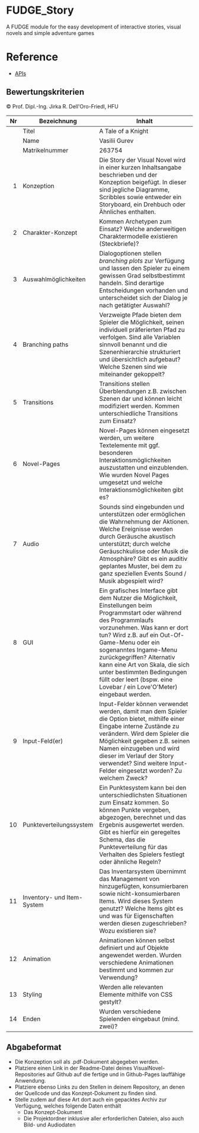 # FUDGE_Story
A FUDGE module for the easy development of interactive stories, visual novels and simple adventure games


# Reference
- [APIs](https://jirkadelloro.github.io/FUDGE_Story/Documentation/Reference/#fudge-story-reference)

## Bewertungskriterien
© Prof. Dipl.-Ing. Jirka R. Dell'Oro-Friedl, HFU  

| Nr | Bezeichnung           | Inhalt |
|---:|-----------------------|------|
|    | Titel                 | A Tale of a Knight  |
|    | Name                  | Vasilii Gurev  |
|    | Matrikelnummer        |  263754  |
|  1 | Konzeption     | Die Story der Visual Novel wird in einer kurzen Inhaltsangabe beschrieben und der Konzeption beigefügt. In dieser sind jegliche Diagramme, Scribbles sowie entweder ein Storyboard, ein Drehbuch oder Ähnliches enthalten.                                                                                                                            |
|  2 | Charakter-Konzept     | Kommen Archetypen zum Einsatz? Welche anderweitigen Charaktermodelle existieren (Steckbriefe)?                                                                                                                                                                                |
|  3 | Auswahlmöglichkeiten | Dialogoptionen stellen _branching plots_ zur Verfügung und lassen den Spieler zu einem gewissen Grad selbstbestimmt handeln. Sind derartige Entscheidungen vorhanden und unterscheidet sich der Dialog je nach getätigter Auswahl?                                                                                                                                                     |
|  4 | Branching paths      | Verzweigte Pfade bieten dem Spieler die Möglichkeit, seinen individuell präferierten Pfad zu verfolgen. Sind alle Variablen sinnvoll benannt und die Szenenhierarchie strukturiert und übersichtlich aufgebaut? Welche Szenen sind wie miteinander gekoppelt?                                                                                                                                                          |
|  5 | Transitions            | Transitions stellen Überblendungen z.B. zwischen Szenen dar und können leicht modifiziert werden. Kommen unterschiedliche Transitions zum Einsatz?                                                                                                                                                      |
|  6 | Novel-Pages            | Novel-Pages können eingesetzt werden, um weitere Textelemente mit ggf. besonderen Interaktionsmöglichkeiten auszustatten und einzublenden. Wie wurden Novel Pages umgesetzt und welche Interaktionsmöglichkeiten gibt es?                                                                                                                                                          |
|  7 |         Audio         | Sounds sind eingebunden und unterstützen oder ermöglichen die Wahrnehmung der Aktionen. Welche Ereignisse werden durch Geräusche akustisch unterstützt; durch welche Geräuschkulisse oder Musik die Atmosphäre? Gibt es ein auditiv geplantes Muster, bei dem zu ganz speziellen Events Sound / Musik abgespielt wird?   |
|  8 |         GUI            | Ein grafisches Interface gibt dem Nutzer die Möglichkeit, Einstellungen beim Programmstart oder während des Programmlaufs vorzunehmen. Was kann er dort tun? Wird z.B. auf ein Out-Of-Game-Menu oder ein sogenanntes Ingame-Menu zurückgegriffen? Alternativ kann eine Art von Skala, die sich unter bestimmten Bedingungen füllt oder leert (bspw. eine Lovebar / ein Love'O'Meter) eingebaut werden.                                                                                                                                                                    |
|  9 | Input-Feld(er)          | Input-Felder können verwendet werden, damit man dem Spieler die Option bietet, mithilfe einer Eingabe interne Zustände zu verändern. Wird dem Spieler die Möglichkeit gegeben z.B. seinen Namen einzugeben und wird dieser im Verlauf der Story verwendet? Sind weitere Input-Felder eingesetzt worden? Zu welchem Zweck?                                                                                                                                                                   |
|  10 | Punkteverteilungssystem     | Ein Punktesystem kann bei den unterschiedlichsten Situationen zum Einsatz kommen. So können Punkte vergeben, abgezogen, berechnet und das Ergebnis ausgewertet werden. Gibt es hierfür ein geregeltes Schema, das die Punkteverteilung für das Verhalten des Spielers festlegt oder ähnliche Regeln?                                                                                                                                                             |
|  11 | Inventory- und Item-System     | Das Inventarsystem übernimmt das Management von hinzugefügten, konsumierbaren sowie nicht-konsumierbaren Items. Wird dieses System genutzt? Welche Items gibt es und was für Eigenschaften werden diesen zugeschrieben? Wozu existieren sie?                                                                                                                                                                 |
| 12 | Animation     | Animationen können selbst definiert und auf Objekte angewendet werden. Wurden verschiedene Animationen bestimmt und kommen zur Verwendung?                                                                                                                                                                 |
| 13 | Styling          | Werden alle relevanten Elemente mithilfe von CSS gestylt?                                                                                                                                                                                 |
| 14 | Enden          | Wurden verschiedene Spielenden eingebaut (mind. zwei)?                                                                                                                                                                                 |



##  Abgabeformat

* Die Konzeption soll als .pdf-Dokument abgegeben werden.
* Platziere einen Link in der Readme-Datei deines VisualNovel-Repositories auf Github auf die fertige und in Github-Pages lauffähige Anwendung.
* Platziere ebenso Links zu den Stellen in deinem Repository, an denen der Quellcode und das Konzept-Dokument zu finden sind.
* Stelle zudem auf diese Art dort auch ein gepacktes Archiv zur Verfügung, welches folgende Daten enthält
  * Das Konzept-Dokument 
  * Die Projektordner inklusive aller erforderlichen Dateien, also auch Bild- und Audiodaten
